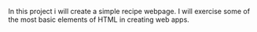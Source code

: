 In this project i will create a simple recipe webpage.
I will exercise some of the most basic elements of HTML in creating web apps.